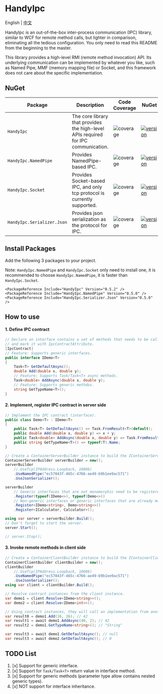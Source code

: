 # HandyIpc

English | [中文](./README.zh-CN.md)

HandyIpc is an out-of-the-box inter-process communication (IPC) library, similar to WCF for remote method calls, but lighter in comparison, eliminating all the tedious configuration. You only need to read this README from the beginning to the master.

This library provides a high-level RMI (remote method invocation) API. Its underlying communication can be implemented by whatever you like, such as Named Pipe, MMF (memory mapping file) or Socket, and this framework does not care about the specific implementation.

## NuGet

| Package                    | Description                                                                        | Code Coverage                                                   | NuGet                                                                                                                    |
| -------------------------- | ---------------------------------------------------------------------------------- | --------------------------------------------------------------- | ------------------------------------------------------------------------------------------------------------------------ |
| `HandyIpc`                 | The core library that provides the high-level APIs required for IPC communication. | ![coverage](https://img.shields.io/badge/coverage-89.72%-green) | [![version](https://img.shields.io/badge/version-0.5.2-orange)](https://www.nuget.org/packages/HandyIpc)                 |
| `HandyIpc.NamedPipe`       | Provides NamedPipe-based IPC.                                                      | ![coverage](https://img.shields.io/badge/coverage-100%-green)   | [![version](https://img.shields.io/badge/version-0.5.0-orange)](https://www.nuget.org/packages/HandyIpc.NamedPipe)       |
| `HandyIpc.Socket`          | Provides Socket-based IPC, and only tcp protocol is currently supported.           | ![coverage](https://img.shields.io/badge/coverage-100%-green)   | [![version](https://img.shields.io/badge/version-0.5.0-orange)](https://www.nuget.org/packages/HandyIpc.Socket)          |
| `HandyIpc.Serializer.Json` | Provides json serialization as the protocol for IPC.                               | ![coverage](https://img.shields.io/badge/coverage-100%-green)   | [![version](https://img.shields.io/badge/version-0.5.0-orange)](https://www.nuget.org/packages/HandyIpc.Serializer.Json) |

## Install Packages

Add the following 3 packages to your project.

Note: `HandyIpc.NamedPipe` and `HandyIpc.Socket` only need to install one, it is recommended to choose `HandyIpc.NamedPipe`, it is faster than `HandyIpc.Socket`.

```
<PackageReference Include="HandyIpc" Version="0.5.2" />
<PackageReference Include="HandyIpc.NamedPipe" Version="0.5.0" />
<PackageReference Include="HandyIpc.Serializer.Json" Version="0.5.0" />
```

## How to use

#### 1. Define IPC contract

```csharp
// Declare an interface contains a set of methods that needs to be called remotely,
// and mark it with IpcContractAttribute.
[IpcContract]
// Feature: Supports generic interfaces.
public interface IDemo<T>
{
    Task<T> GetDefaultAsync();
    double Add(double x, double y);
    // Feature: Supports Task/Task<T> async methods.
    Task<double> AddAsync(double x, double y);
    // Feature: Supports generic methdos.
    string GetTypeName<T>();
}
```

#### 2. Implement, register IPC contract in server side

```csharp
// Implement the IPC contract (interface).
public class Demo<T> : IDemo<T>
{
    public Task<T> GetDefaultAsync() => Task.FromResult<T>(default);
    public double Add(double x, double y) => x + y;
    public Task<double> AddAsync(double x, double y) => Task.FromResult(x + y);
    public string GetTypeName<T>() => typeof(T).Name;
}
```

```csharp
// Create a ContainerServerBuilder instance to build the IContainerServer instance.
ContainerServerBuilder serverBuilder = new();
serverBuilder
    //.UseTcp(IPAddress.Loopback, 10086)
    .UseNamedPipe("ec57043f-465c-4766-ae49-b9b1ee9ac571")
    .UseJsonSerializer();

serverBuilder
    // Generic interfaces that are not monomorphic need to be registered in this form.
    .Register(typeof(IDemo<>), typeof(Demo<>))
    // Non-generic interfaces or generic interfaces that are already monomorphic can use more elegant extension methods.
    .Register<IDemo<string>, Demo<string>>()
    .Register<ICalculator, Calculator>();

using var server = serverBuilder.Build();
// Don't forget to start the server.
server.Start();

// server.Stop();
```

#### 3. Invoke remote methods in client side

```csharp
// Create a ContainerClientBuilder instance to build the IContainerClient instance.
ContainerClientBuilder clientBuilder = new();
clientBuilder
    //.UseTcp(IPAddress.Loopback, 10086)
    .UseNamedPipe("ec57043f-465c-4766-ae49-b9b1ee9ac571")
    .UseJsonSerializer();
using var client = clientBuilder.Build();

// Resolve contract instances from the client instance.
var demo1 = client.Resolve<IDemo<string>>();
var demo2 = client.Resolve<IDemo<int>>();

// Using contract instances, they will call an implementation from another process.
var result0 = demo1.Add(16, 26); // 42
var result1 = await demo1.AddAsync(40, 2); // 42
var result2 = demo1.GetTypeName<string>(); // "String"

var result3 = await demo1.GetDefaultAsync(); // null
var result3 = await demo2.GetDefaultAsync(); // 0
```

## TODO List

1. [x] Support for generic interface.
2. [x] Support for `Task/Task<T>` return value in interface method.
3. [x] Support for generic methods (parameter type allow contains nested generic types).
4. [x] NOT support for interface inheritance.
